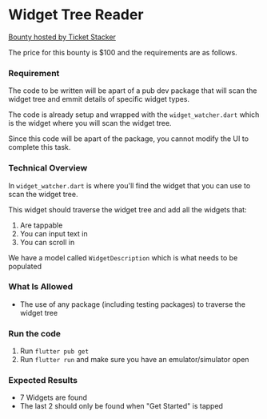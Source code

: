 # Widget Tree Reader

[Bounty hosted by Ticket Stacker](https://ticketstacker.substack.com/)

The price for this bounty is $100 and the requirements are as follows. 

### Requirement

The code to be written will be apart of a pub dev package that will scan the widget tree and emmit details of specific widget types. 

The code is already setup and wrapped with the `widget_watcher.dart` which is the widget where you will scan the widget tree.

Since this code will be apart of the package, you cannot modify the UI to complete this task.

### Technical Overview

In `widget_watcher.dart` is where you'll find the widget that you can use to scan the widget tree.

This widget should traverse the widget tree and add all the widgets that:
1. Are tappable
2. You can input text in
3. You can scroll in

We have a model called `WidgetDescription` which is what needs to be populated

### What Is Allowed

- The use of any package (including testing packages) to traverse the widget tree

### Run the code

1. Run `flutter pub get`
2. Run `flutter run` and make sure you have an emulator/simulator open

### Expected Results

- 7 Widgets are found
- The last 2 should only be found when "Get Started" is tapped